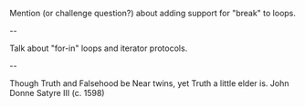 Mention (or challenge question?) about adding support for "break" to loops.

--

Talk about "for-in" loops and iterator protocols.

--

Though Truth and Falsehood be
Near twins, yet Truth a little elder is.
John Donne
Satyre III (c. 1598)